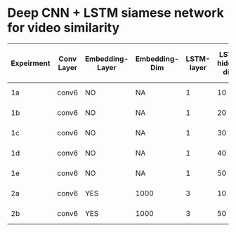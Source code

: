 # Deep CNN + LSTM siamese network for video similarity


| Expeirment  | Conv Layer | Embedding-Layer | Embedding-Dim | LSTM-layer | LSTM-hidden-dims | l2-reg | batch-size | num-epochs | loss | images | train-accuracy | val-accuracy | train-val-test split| dataset-type| Data-Augmentations | Runtime|
|-----------| -----------|-----------------|---------------|------------|------------------|--------|------------| ---------- | ---- | ------ | -------------- | ------------ | -------------------| ------------ |---------------| ------- |
| 1a | conv6 | NO | NA | 1 | 10 | 0.0 | 8 | 10 | AAAI,16 | [accuracy](images/exp1/accuracy_10.pdf) , [loss](images/exp1/loss_10.pdf)| 696/1323 | 82/147 | 1323-147-0 | Full | NO | 1.7 hrs |
| 1b | conv6 | NO | NA | 1 | 20 | 0.0 | 8 | 10 | AAAI,16 | [accuracy](images/exp1/accuracy_20.pdf) , [loss](images/exp1/loss_20.pdf) | 724/1323 | 83/147 | 1323-147-0 | Full | NO | 1.7 hrs |
| 1c | conv6 | NO | NA | 1 | 30 | 0.0 | 8 | 10 | AAAI,16 | [accuracy](images/exp1/accuracy_30.pdf) , [loss](images/exp1/loss_30.pdf) | 712/1323 | 80/147 | 1323-147-0 | Full | NO | 1.7 hrs |
| 1d | conv6 | NO | NA | 1 | 40 | 0.0 | 8 | 10 | AAAI,16 | [accuracy](images/exp1/accuracy_40.pdf) , [loss](images/exp1/loss_40.pdf) | 704/1323 | 76/147 | 1323-147-0 | Full | NO| 1.7 hrs |
| 1e | conv6 | NO | NA | 1 | 50 | 0.0 | 8 | 10 | AAAI,16 | [accuracy](images/exp1/accuracy_50.pdf) , [loss](images/exp1/loss_50.pdf) | 704/1323 | 76/147 | 1323-147-0 | Full | NO | 1.7 hrs |
| 2a | conv6 | YES | 1000 | 3 | 10 | 0.0 | 8 | 6  | contrastive | [accuracy](images/exp2/accuracy_10.pdf) , [loss](images/exp2/loss_10.pdf) | - | - | 1041-116-0 | Simplified | BASIC | 4.5 hrs|
| 2b | conv6 | YES | 1000 | 3 | 50 | 0.0 | 8 | 8 *(online)* | contrastive | [accuracy](images/exp2/accuracy_50.pdf) , [loss](images/exp2/loss_50.pdf) | - | - | 1041-116-0 | Simplified | INTERMEDIATE | 8hrs (online)|
